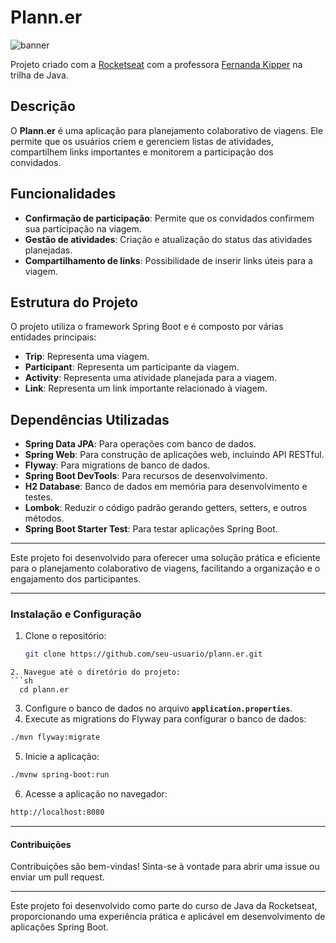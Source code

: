 # Plann.er

![banner](banner.jpg)

Projeto criado com a [Rocketseat](https://www.linkedin.com/school/rocketseat/) com a professora [Fernanda Kipper](https://www.linkedin.com/in/fernanda-kipper/) na trilha de Java.

## Descrição

O **Plann.er** é uma aplicação para planejamento colaborativo de viagens. Ele permite que os usuários criem e gerenciem listas de atividades, compartilhem links importantes e monitorem a participação dos convidados. 

## Funcionalidades

- **Confirmação de participação**: Permite que os convidados confirmem sua participação na viagem.
- **Gestão de atividades**: Criação e atualização do status das atividades planejadas.
- **Compartilhamento de links**: Possibilidade de inserir links úteis para a viagem.

## Estrutura do Projeto

O projeto utiliza o framework Spring Boot e é composto por várias entidades principais:

- **Trip**: Representa uma viagem.
- **Participant**: Representa um participante da viagem.
- **Activity**: Representa uma atividade planejada para a viagem.
- **Link**: Representa um link importante relacionado à viagem.

## Dependências Utilizadas

- **Spring Data JPA**: Para operações com banco de dados.
- **Spring Web**: Para construção de aplicações web, incluindo API RESTful.
- **Flyway**: Para migrations de banco de dados.
- **Spring Boot DevTools**: Para recursos de desenvolvimento.
- **H2 Database**: Banco de dados em memória para desenvolvimento e testes.
- **Lombok**: Reduzir o código padrão gerando getters, setters, e outros métodos.
- **Spring Boot Starter Test**: Para testar aplicações Spring Boot.

---

Este projeto foi desenvolvido para oferecer uma solução prática e eficiente para o planejamento colaborativo de viagens, facilitando a organização e o engajamento dos participantes.

---

### Instalação e Configuração

1. Clone o repositório:
   ```sh
   git clone https://github.com/seu-usuario/plann.er.git
```
2. Navegue até o diretório do projeto:
```sh
  cd plann.er
```
3. Configure o banco de dados no arquivo **`application.properties`**.
4. Execute as migrations do Flyway para configurar o banco de dados:
```sh
./mvn flyway:migrate
```
5. Inicie a aplicação:
```sh
./mvnw spring-boot:run
```
6. Acesse a aplicação no navegador:
```sh
http://localhost:8080
```

---
#### Contribuições
Contribuições são bem-vindas! Sinta-se à vontade para abrir uma issue ou enviar um pull request.

---
Este projeto foi desenvolvido como parte do curso de Java da Rocketseat, proporcionando uma experiência prática e aplicável em desenvolvimento de aplicações Spring Boot.

